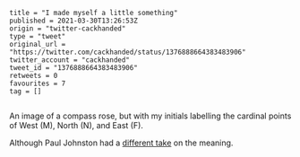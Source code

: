 ```
title = "I made myself a little something"
published = 2021-03-30T13:26:53Z
origin = "twitter-cackhanded"
type = "tweet"
original_url = "https://twitter.com/cackhanded/status/1376888664383483906"
twitter_account = "cackhanded"
tweet_id = "1376888664383483906"
retweets = 0
favourites = 7
tag = []
```

<p class='image'><img src='https://mnf.m17s.net/2021/03/30/Exuw8SkWUAY4NCi.jpg' alt=''></p>

An image of a compass rose, but with my initials labelling the cardinal points
of West (M), North (N), and East (F).

Although Paul Johnston had a [different take][take] on the meaning.

[take]: https://twitter.com/PaulDJohnston/status/1376889015782277123
